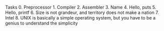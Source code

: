 Tasks 0. Preprocessor 1. Compiler 2. Assembler 3. Name 4. Hello, puts 5. Hello, printf 6. Size is not grandeur, and territory does not make a nation 7. Intel 8. UNIX is basically a simple operating system, but you have to be a genius to understand the simplicity
